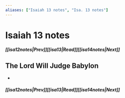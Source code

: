 ```yaml
---
aliases: ["Isaiah 13 notes", "Isa. 13 notes"]
---
```

# Isaiah 13 notes
##### <span class=arrow-left></span>[[isa12notes|Prev]]<span class=navigation-separator></span>[[isa13|Read]]<span class=navigation-separator></span>[[isa14notes|Next]]<span class=arrow-right></span>
## The Lord Will Judge Babylon
- 
##### <span class=arrow-left></span>[[isa12notes|Prev]]<span class=navigation-separator></span>[[isa13|Read]]<span class=navigation-separator></span>[[isa14notes|Next]]<span class=arrow-right></span>